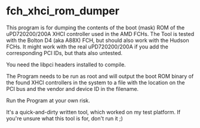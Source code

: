 # fch_xhci_rom_dumper

This program is for dumping the contents of the boot (mask) ROM of the uPD720200/200A XHCI controller used in the AMD FCHs.
The Tool is tested with the Bolton D4 (aka A88X) FCH, but should also work with the Hudson FCHs.
It might work with the real uPD720200/200A if you add the corresponding PCI IDs, but thats also untested.

You need the libpci headers installed to compile.

The Program needs to be run as root and will output the boot ROM binary of the found XHCI controllers in the system to a file with the location on the PCI bus and the vendor and device ID in the filename.

Run the Program at your own risk.

It's a quick-and-dirty written tool, which worked on my test platform.
If you're unsure what this tool is for, don't run it ;)
